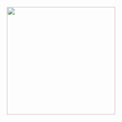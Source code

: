 
<p align="center">
  <img src="https://media.tenor.com/obCjvF-nS84AAAAi/chibi-anime.gif" width="250"/>
</p>
